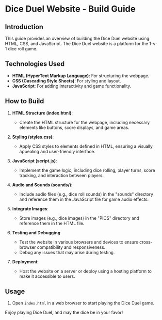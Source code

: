 # Dice Duel Website - Build Guide

## Introduction
This guide provides an overview of building the Dice Duel website using HTML, CSS, and JavaScript. The Dice Duel website is a platform for the 1-v-1 dice roll game.


## Technologies Used
- **HTML (HyperText Markup Language)**: For structuring the webpage.
- **CSS (Cascading Style Sheets)**: For styling and layout.
- **JavaScript**: For adding interactivity and game functionality.

## How to Build
1. **HTML Structure (index.html)**:
   - Create the HTML structure for the webpage, including necessary elements like buttons, score displays, and game areas.

2. **Styling (styles.css)**:
   - Apply CSS styles to elements defined in HTML, ensuring a visually appealing and user-friendly interface.

3. **JavaScript (script.js)**:
   - Implement the game logic, including dice rolling, player turns, score tracking, and interaction between players.

4. **Audio and Sounds (sounds/)**:
   - Include audio files (e.g., dice roll sounds) in the "sounds" directory and reference them in the JavaScript file for game audio effects.

5. **Integrate Images**:
   - Store images (e.g., dice images) in the "PICS" directory and reference them in the HTML file.

6. **Testing and Debugging**:
   - Test the website in various browsers and devices to ensure cross-browser compatibility and responsiveness.
   - Debug any issues that may arise during testing.


9. **Deployment**:
   - Host the website on a server or deploy using a hosting platform to make it accessible to users.

## Usage
1. Open `index.html` in a web browser to start playing the Dice Duel game.

Enjoy playing Dice Duel, and may the dice be in your favor!